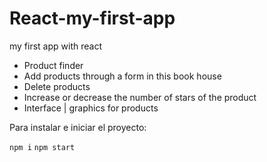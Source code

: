 # React-my-first-app

my first app with react

- Product finder
- Add products through a form in this book house
- Delete products
- Increase or decrease the number of stars of the product
- Interface | graphics for products

Para instalar e iniciar el proyecto:

```npm i```
```npm start```
